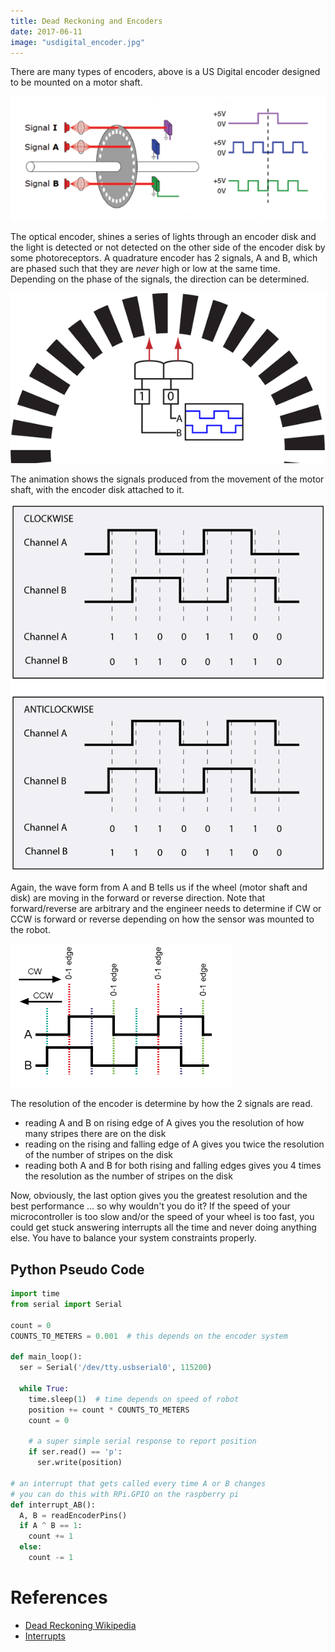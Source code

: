 ```yaml
---
title: Dead Reckoning and Encoders
date: 2017-06-11
image: "usdigital_encoder.jpg"
---
```


There are many types of encoders, above is a US Digital encoder designed
to be mounted on a motor shaft.

![](quadrature_encoder.gif)

The optical encoder, shines a series of lights through an encoder disk
and the light is detected or not detected on the other side of the
encoder disk by some photoreceptors. A quadrature encoder has 2 signals,
A and B, which are phased such that they are *never* high or low at the
same time. Depending on the phase of the signals, the direction can be
determined.

![](quadrature_animation.gif)

The animation shows the signals produced from the movement of the motor
shaft, with the encoder disk attached to it.

![](quadrature_waveform.gif)

Again, the wave form from A and B tells us if the wheel (motor shaft and
disk) are moving in the forward or reverse direction. Note that
forward/reverse are arbitrary and the engineer needs to determine if CW
or CCW is forward or reverse depending on how the sensor was mounted to
the robot.

![](quadrature_resolution.gif)

The resolution of the encoder is determine by how the 2 signals are
read.

  - reading A and B on rising edge of A gives you the resolution of how
    many stripes there are on the disk
  - reading on the rising and falling edge of A gives you twice the
    resolution of the number of stripes on the disk
  - reading both A and B for both rising and falling edges gives you 4
    times the resolution as the number of stripes on the disk

Now, obviously, the last option gives you the greatest resolution and
the best performance ... so why wouldn't you do it? If the speed of your
microcontroller is too slow and/or the speed of your wheel is too fast,
you could get stuck answering interrupts all the time and never doing
anything else. You have to balance your system constraints properly.

## Python Pseudo Code

```python
import time
from serial import Serial

count = 0
COUNTS_TO_METERS = 0.001  # this depends on the encoder system

def main_loop():
  ser = Serial('/dev/tty.usbserial0', 115200)

  while True:
    time.sleep(1)  # time depends on speed of robot
    position += count * COUNTS_TO_METERS
    count = 0

    # a super simple serial response to report position
    if ser.read() == 'p':
      ser.write(position)

# an interrupt that gets called every time A or B changes
# you can do this with RPi.GPIO on the raspberry pi
def interrupt_AB():
  A, B = readEncoderPins()
  if A ^ B == 1:
    count += 1
  else:
    count -= 1
```

# References

  - [Dead Reckoning Wikipedia](https://en.wikipedia.org/wiki/Dead_reckoning)
  - [Interrupts](http://raspi.tv/2013/how-to-use-interrupts-with-python-on-the-raspberry-pi-and-rpi-gpio-part-3)
